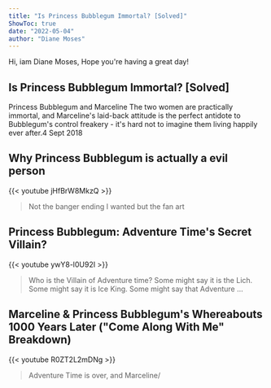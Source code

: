 ```yaml
---
title: "Is Princess Bubblegum Immortal? [Solved]"
ShowToc: true 
date: "2022-05-04"
author: "Diane Moses" 
---
```


Hi, iam Diane Moses, Hope you're having a great day!
## Is Princess Bubblegum Immortal? [Solved]
Princess Bubblegum and Marceline The two women are practically immortal, and Marceline's laid-back attitude is the perfect antidote to Bubblegum's control freakery - it's hard not to imagine them living happily ever after.4 Sept 2018

## Why Princess Bubblegum is actually a evil person
{{< youtube jHfBrW8MkzQ >}}
>Not the banger ending I wanted but the fan art 

## Princess Bubblegum: Adventure Time's Secret Villain?
{{< youtube ywY8-l0U92I >}}
>Who is the Villain of Adventure time? Some might say it is the Lich. Some might say it is Ice King. Some might say that Adventure ...

## Marceline & Princess Bubblegum's Whereabouts 1000 Years Later ("Come Along With Me" Breakdown)
{{< youtube R0ZT2L2mDNg >}}
>Adventure Time is over, and Marceline/

